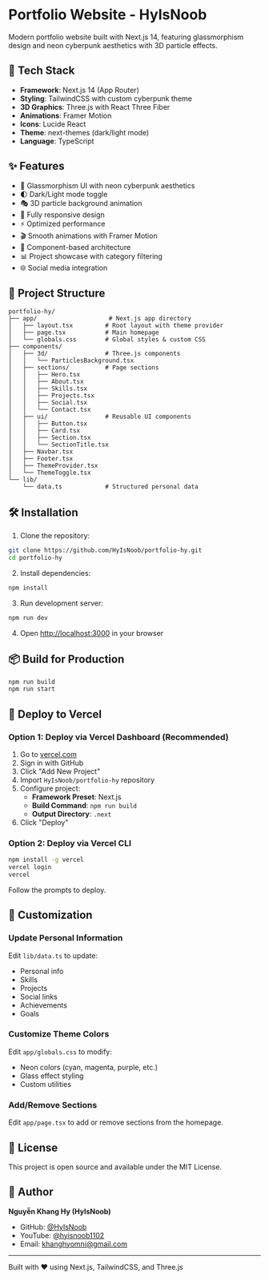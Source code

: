 # Portfolio Website - HyIsNoob

Modern portfolio website built with Next.js 14, featuring glassmorphism design and neon cyberpunk aesthetics with 3D particle effects.

## 🚀 Tech Stack

- **Framework**: Next.js 14 (App Router)
- **Styling**: TailwindCSS with custom cyberpunk theme
- **3D Graphics**: Three.js with React Three Fiber
- **Animations**: Framer Motion
- **Icons**: Lucide React
- **Theme**: next-themes (dark/light mode)
- **Language**: TypeScript

## ✨ Features

- 🎨 Glassmorphism UI with neon cyberpunk aesthetics
- 🌓 Dark/Light mode toggle
- 🎭 3D particle background animation
- 📱 Fully responsive design
- ⚡ Optimized performance
- 🎬 Smooth animations with Framer Motion
- 🔧 Component-based architecture
- 📊 Project showcase with category filtering
- 🌐 Social media integration

## 📂 Project Structure

```
portfolio-hy/
├── app/                    # Next.js app directory
│   ├── layout.tsx         # Root layout with theme provider
│   ├── page.tsx           # Main homepage
│   └── globals.css        # Global styles & custom CSS
├── components/
│   ├── 3d/                # Three.js components
│   │   └── ParticlesBackground.tsx
│   ├── sections/          # Page sections
│   │   ├── Hero.tsx
│   │   ├── About.tsx
│   │   ├── Skills.tsx
│   │   ├── Projects.tsx
│   │   ├── Social.tsx
│   │   └── Contact.tsx
│   ├── ui/                # Reusable UI components
│   │   ├── Button.tsx
│   │   ├── Card.tsx
│   │   ├── Section.tsx
│   │   └── SectionTitle.tsx
│   ├── Navbar.tsx
│   ├── Footer.tsx
│   ├── ThemeProvider.tsx
│   └── ThemeToggle.tsx
└── lib/
    └── data.ts            # Structured personal data
```

## 🛠️ Installation

1. Clone the repository:
```bash
git clone https://github.com/HyIsNoob/portfolio-hy.git
cd portfolio-hy
```

2. Install dependencies:
```bash
npm install
```

3. Run development server:
```bash
npm run dev
```

4. Open [http://localhost:3000](http://localhost:3000) in your browser

## 📦 Build for Production

```bash
npm run build
npm run start
```

## 🚀 Deploy to Vercel

### Option 1: Deploy via Vercel Dashboard (Recommended)

1. Go to [vercel.com](https://vercel.com)
2. Sign in with GitHub
3. Click "Add New Project"
4. Import `HyIsNoob/portfolio-hy` repository
5. Configure project:
   - **Framework Preset**: Next.js
   - **Build Command**: `npm run build`
   - **Output Directory**: `.next`
6. Click "Deploy"

### Option 2: Deploy via Vercel CLI

```bash
npm install -g vercel
vercel login
vercel
```

Follow the prompts to deploy.

## 🎨 Customization

### Update Personal Information

Edit `lib/data.ts` to update:
- Personal info
- Skills
- Projects
- Social links
- Achievements
- Goals

### Customize Theme Colors

Edit `app/globals.css` to modify:
- Neon colors (cyan, magenta, purple, etc.)
- Glass effect styling
- Custom utilities

### Add/Remove Sections

Edit `app/page.tsx` to add or remove sections from the homepage.

## 📝 License

This project is open source and available under the MIT License.

## 👤 Author

**Nguyễn Khang Hy (HyIsNoob)**

- GitHub: [@HyIsNoob](https://github.com/HyIsNoob)
- YouTube: [@hyisnoob1102](https://youtube.com/@hyisnoob1102)
- Email: khanghyomni@gmail.com

---

Built with ❤️ using Next.js, TailwindCSS, and Three.js

